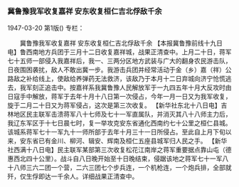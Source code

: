 ### 冀鲁豫我军收复嘉祥  安东收复桓仁吉北俘敌千余

1947-03-20
第1版()
专栏：

　　冀鲁豫我军收复嘉祥
    安东收复桓仁吉北俘敌千余
    【本报冀鲁豫前线十九日电】鲁西南地方兵团于三月十二日收复嘉祥城，战果正清查中。上月二十日，蒋军七十五师一部侵入我嘉祥后，我一、三两分区地方武装与广大的翻身农民游击队，日夜围困袭扰，敌人不敢出冀一步。我游击兵团并经常活动于金（乡）嘉（祥）公路敌之补给线上，使敌给养弹药无法救济，该敌乃于本月十二日弃城向济宁怆慌逃去，我军刻正追击中。按嘉祥系我冀鲁豫人民解放军于一九四五年十月大反攻时由日寇手中解放，蒋军于去年十月十八日第一次侵占，今年一月一日又为我军收复，旋于二月二十日又为蒋军侵占，这次是第三次收复。
    【新华社东北十八日电】吉林地区民主联军击溃蒋军八十七师及七十一军直属队，并消灭其八十八师主力后，我辽东军区于十七日晨七时，复一举攻克安东省通化西南约七十公里之桓仁县城。该城系蒋军七十一军九十一师所部于去年十月三十一日所侵占。至此自上月下旬以来，安东省已有金川、柳河、辑安、辉南及桓仁五座县城军归人民之手。
    【新华社西满十八日电】民主联军某部第三次收复松花江南岸之蒋军重要据点靠山屯（德惠西北四十公里）。战斗自八日晚开始至十日晚结束，侵踞该地之蒋军七十一军八十八师三六二团一个营，二六三团七个步兵连，一个机枪连，一个炮兵排，全部就歼，仅生俘即达一千余人。详细战果正清查中。

